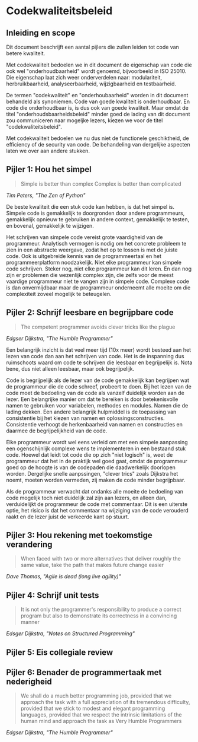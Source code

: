 # Codekwaliteitsbeleid

## Inleiding en scope
Dit document beschrijft een aantal pijlers die zullen leiden tot code van betere kwaliteit.

Met codekwaliteit bedoelen we in dit document de eigenschap van code die ook wel "onderhoudbaarheid" wordt genoemd, bijvoorbeeld in ISO 25010. Die eigenschap laat zich weer onderverdelen naar: modulariteit, herbruikbaarheid, analyseerbaarheid, wijzigbaarheid en testbaarheid.

De termen "codekwaliteit" en "onderhoubaarheid" worden in dit document behandeld als synoniemen. Code van goede kwaliteit is onderhoudbaar. En code die onderhoudbaar is, is dus ook van goede kwaliteit. Maar omdat de titel "onderhoudsbaarheidsbeleid" minder goed de lading van dit document zou communiceren naar mogeljke lezers, kiezen we voor de titel "codekwaliteitsbeleid".    

Met codekwaliteit bedoelen we nu dus niet de functionele geschiktheid, de efficiency of de security van code. De behandeling van dergelijke aspecten laten we over aan andere stukken.

## Pijler 1: Hou het simpel

> Simple is better than complex
> Complex is better than complicated

*Tim Peters, "The Zen of Python"*

De beste kwaliteit die een stuk code kan hebben, is dat het simpel is. Simpele code is gemakkelijk te doorgronden door andere programmeurs, gemakkelijk opnieuw te gebruiken in andere context, gemakkelijk te testen, en bovenal, gemakkelijk te wijzigen.

Het schrijven van simpele code vereist grote vaardigheid van de programmeur. Analytisch vermogen is nodig om het concrete probleem te zien in een abstracte weergave, zodat het op te lossen is met de juiste code. Ook is uitgebreide kennis van de programmeertaal en het programmeerplatform noodzakelijk. Niet elke programmeur kan simpele code schrijven. Steker nog, niet elke programmeur kan dit leren. En dan nog zijn er problemen die wezenlijk complex zijn, die zelfs voor de meest vaardige programmeur niet te vangen zijn in simpele code. Complexe code is dan onvermijdbaar maar de programmeur onderneemt alle moeite om die complexiteit zoveel mogelijk te beteugelen.

## Pijler 2: Schrijf leesbare en begrijpbare code 

> The competent programmer avoids clever tricks like the plague

*Edgser Dijkstra, "The Humble Programmer"*

Een belangrijk inzicht is dat veel meer tijd (10x meer) wordt besteed aan het lezen van code dan aan het schrijven van code. Het is de inspanning dus ruimschoots waard om code te schrijven die leesbaar en begrijpelijk is. Nota bene, dus niet alleen leesbaar, maar ook begrijpelijk.

Code is begrijpelijk als de lezer van de code gemakkelijk kan begrijpen wat de programmeur die de code schreef, probeert te doen. Bij het lezen van de code moet de bedoeling van de code als vanzelf duidelijk worden aan de lezer. Een belangrijke manier om dat te bereiken is door betekenisvolle namen te gebruiken voor variabelen, methodes en modules. Namen die de lading dekken. Een andere belangrijk hulpmiddel is de toepassing van consistentie bij het kiezen van namen en oplossingsconstructies. Consistentie verhoogt de herkenbaarheid van namen en constructies en daarmee de begrijpelijkheid van de code. 

Elke programmeur wordt wel eens verleid om met een simpele aanpassing een ogenschijnlijk complexe wens te implementeren in een bestaand stuk code. Hoewel dat leidt tot code die op zich "niet logisch" is, weet de programmeur dat het in de praktijk wel goed gaat, omdat de programmeur goed op de hoogte is van de codepaden die daadwerkelijk doorlopen worden. Dergelijke snelle aanpssingen, "clever trics" zoals Dijkstra het noemt, moeten worden vermeden, zij maken de code minder begrijpbaar.  

Als de programmeur verwacht dat ondanks alle moeite de bedoeling van code mogelijk toch niet duidelijk zal zijn aan lezers, en alleen dan, verduidelijkt de programmeur de code met commentaar. Dit is een uiterste optie, het risico is dat het commentaar na wijziging van de code verouderd raakt en de lezer juist de verkeerde kant op stuurt.

## Pijler 3: Hou rekening met toekomstige verandering

> When faced with two or more alternatives that deliver roughly the same value, take the path that makes future change easier

*Dave Thomas, "Agile is dead (long live agility)"*

## Pijler 4: Schrijf unit tests

> It is not only the programmer's responsibility to produce a correct program but also to demonstrate its correctness in a convincing manner

*Edsger Dijkstra, "Notes on Structured Programming"*

## Pijler 5: Eis collegiale review



## Pijler 6: Benader de programmertaak met nederigheid

> We shall do a much better programming job, provided that we approach the task with a full appreciation of its tremendous difficulty, provided that we stick to modest and elegant programming languages, provided that we respect the intrinsic limitations of the human mind and approach the task as Very Humble Programmers

*Edgser Dijkstra, "The Humble Programmer"*